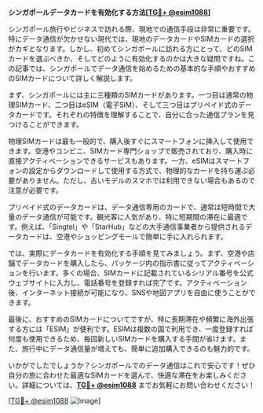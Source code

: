 **シンガポールデータカードを有効化する方法[[TG💪+ @esim1088](https://t.me/s/esim1088)]**

シンガポール旅行やビジネスで訪れる際、現地での通信手段は非常に重要です。特にデータ通信が欠かせない現代では、現地のデータカードやSIMカードの選択がカギとなります。しかし、初めてシンガポールに訪れる方にとって、どのSIMカードを選ぶべきか、そしてどのように有効化するのかは大きな疑問ですね。この記事では、シンガポールでデータ通信を始めるための基本的な手順やおすすめのSIMカードについて詳しく解説します。

まず、シンガポールには主に三種類のSIMカードがあります。一つ目は通常の物理SIMカード、二つ目はeSIM（電子SIM）、そして三つ目はプリペイド式のデータカードです。それぞれの特徴を理解することで、自分に合った通信プランを見つけることができます。

物理SIMカードは最も一般的で、購入後すぐにスマートフォンに挿入して使用できます。空港やコンビニ、SIMカード専門ショップで販売されており、購入時に直接アクティベーションできるサービスもあります。一方、eSIMはスマートフォンの設定からダウンロードして使用する方式で、物理的なカードを持ち運ぶ必要がありません。ただし、古いモデルのスマホでは利用できない場合もあるので注意が必要です。

プリペイド式のデータカードは、データ通信専用のカードで、通常は短時間で大量のデータ通信が可能です。観光客に人気があり、特に短期間の滞在に最適です。例えば、「Singtel」や「StarHub」などの大手通信事業者から提供されるデータカードは、空港やショッピングモールで簡単に手に入れられます。

では、実際にデータカードを有効化する手順を見てみましょう。まず、空港や店舗でデータカードを購入したら、パッケージ内の指示書に従ってアクティベーションを行います。多くの場合、SIMカードに記載されているシリアル番号を公式ウェブサイトに入力し、電話番号を登録すれば完了です。アクティベーション後、インターネット接続が可能になり、SNSや地図アプリを自由に使うことができます。

最後に、おすすめのSIMカードについてですが、特に長期滞在や頻繁に海外出張する方には「ESIM」が便利です。ESIMは複数の国で利用でき、一度登録すれば何度も使用できるため、毎回新しいSIMカードを購入する手間が省けます。また、旅行中にデータ通信量が増えても、簡単に追加購入できるのも魅力的です。

いかがでしたでしょうか？シンガポールでのデータ通信はこれで安心です！ぜひ自分の旅に合わせた最適なSIMカードを選んで、快適な滞在をお楽しみください。詳細については、**[TG💪+ @esim1088](https://t.me/s/esim1088)** までお気軽にお問い合わせください！

[[TG💪+ @esim1088](https://t.me/s/esim1088) ![Image](https://i.postimg.cc/Y0z9fWf4/image.png)]